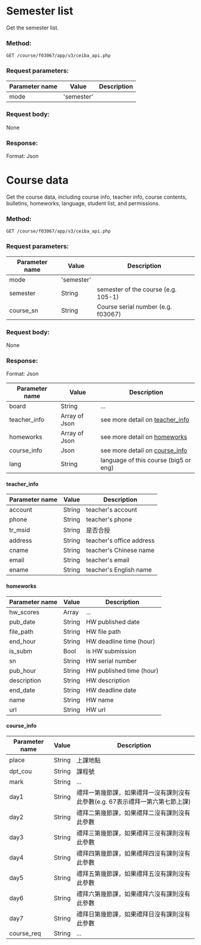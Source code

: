 # Semester list
Get the semester list.

### Method:
	GET /course/f03067/app/v3/ceiba_api.php

### Request parameters:
Parameter name   | Value           | Description
------- | --------------|-------
mode    | 'semester'    | 

### Request body:
None

### Response:
Format: Json


# Course data
Get the course data, including course info, teacher info, course contents, bulletins, homeworks, language, student list, and permissions.

### Method:
<code>GET /course/f03067/app/v3/ceiba_api.php</code>

### Request parameters:
Parameter name   | Value           | Description
------- | --------------|-------
mode    | 'semester'    | 
semester | String    | semester of the course (e.g. 105-1)
course_sn    | String | Course serial number (e.g. f03067)

### Request body:
None

### Response:
Format: Json

Parameter name   | Value           | Description
------- | --------------|-------
board | String | ...
teacher_info | Array of Json | see more detail on [teacher_info](#teacher_info)
homeworks | Array of Json | see more detail on [homeworks](#homeworks)
course_info | Json | see more detail on [course_info](#course_info)
lang | String | language of this course (big5 or eng)

#### <a name="teacher_info"/> teacher_info

 Parameter name   | Value           | Description
------- | --------------|-------
account | String | teacher's account
phone | String  | teacher's phone
tr_msid | String  | 是否合授
address | String | teacher's office address
cname | String | teacher's Chinese name
email | String | teacher's email
ename | String | teacher's English name

#### <a name="homeworks"/> homeworks

 Parameter name   | Value           | Description
------- | --------------|-------
hw_scores | Array | ...
pub_date | String | HW published date
file_path | String | HW file path 
end_hour | String | HW deadline time (hour)
is_subm | Bool | is HW submission
sn | String | HW serial number
pub_hour | String | HW published time (hour)
description | String | HW description
end_date | String | HW deadline date
name | String | HW name
url | String | HW url

#### <a name="course_info"/> course_info

 Parameter name   | Value           | Description
------- | --------------|-------
place | String | 上課地點
dpt_cou | String | 課程號
mark | String | ...
day1 | String | 禮拜一第幾節課，如果禮拜一沒有課則沒有此參數(e.g. 67表示禮拜一第六第七節上課)
day2 | String | 禮拜二第幾節課，如果禮拜二沒有課則沒有此參數
day3 | String | 禮拜三第幾節課，如果禮拜三沒有課則沒有此參數
day4 | String | 禮拜四第幾節課，如果禮拜四沒有課則沒有此參數
day5 | String | 禮拜五第幾節課，如果禮拜五沒有課則沒有此參數
day6 | String | 禮拜六第幾節課，如果禮拜六沒有課則沒有此參數
day7 | String | 禮拜日第幾節課，如果禮拜日沒有課則沒有此參數
course_req | String | ...
